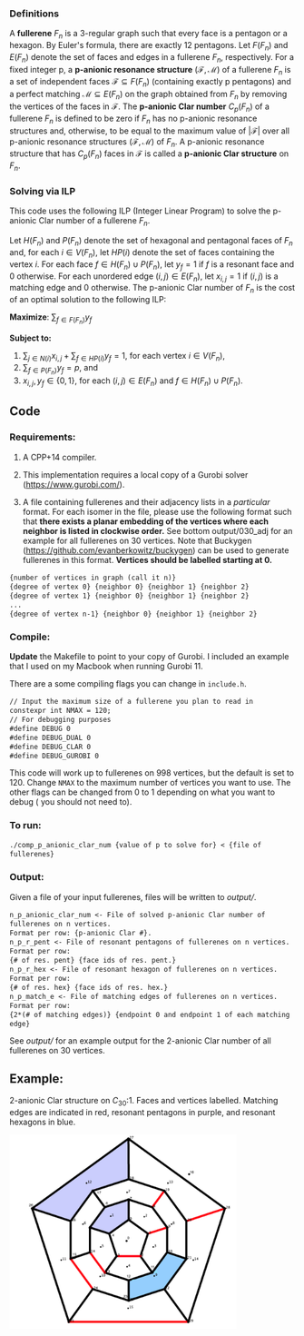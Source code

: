 ### Definitions

A **fullerene** $F_n$ is a 3-regular graph such that every face is a pentagon or a 
hexagon. By Euler's formula, there are exactly 12 pentagons. Let $F(F_n)$ and 
$E(F_n)$ denote the set of faces and edges in a fullerene $F_n$, respectively.
For a fixed integer p, a **p-anionic resonance structure**
$(\mathcal{F}, \mathcal{M})$ of a fullerene $F_n$ is a set of independent 
faces $\mathcal{F} \subseteq F(F_n)$ (containing exactly p pentagons) and a perfect 
matching $\mathcal{M} \subseteq E(F_n)$ on the graph obtained from $F_n$ by removing the 
vertices of the faces in $\mathcal{F}$. The **p-anionic Clar number** $C_p(F_n)$ 
of a fullerene $F_n$ is defined to be zero if $F_n$ has no p-anionic resonance 
structures and, otherwise, to be equal to the maximum value of 
$|\mathcal{F}|$ over all p-anionic resonance structures 
$(\mathcal{F}, \mathcal{M})$ of $F_n$. A p-anionic resonance structure that has 
$C_p(F_n)$ faces in $\mathcal{F}$ is called a **p-anionic Clar structure** on $F_n$. 

### Solving via ILP

This code uses the following ILP (Integer Linear Program) to solve the p-anionic Clar 
number of a fullerene $F_n$.

Let $H(F_n)$ and $P(F_n)$ denote the set of hexagonal and pentagonal faces of $F_n$ and, 
for each $i \in V(F_n)$, let $HP(i)$ denote the set of faces containing the vertex $i$. 
For each face $f\in H(F_n)\cup P(F_n)$, let $y_f=1$ if $f$ is a resonant face and 0 
otherwise. For each unordered edge $(i,j) \in E(F_n)$, let $x_{i,j}=1$ if 
$(i,j)$ is a matching edge and 0 otherwise. The 
p-anionic Clar number of $F_n$ is the cost of an optimal solution to the following ILP:

**Maximize**: $\sum_{f \in F(F_n)} y_{f}$

**Subject to:** 
1. $\sum_{j \in N(i)} x_{i,j} + \sum_{f \in HP(i)} y_{f} = 1$, for each vertex $i \in V(F_n)$,
2. $\sum_{f \in P(F_n)} y_f = p$, and
3. $x_{i,j}, y_f \in \{0,1\}$, for each $(i,j)\in E(F_n)$ and $f \in H(F_n)\cup P(F_n)$.  

## Code

### Requirements:

1. A CPP+14 compiler.

2. This implementation requires a local copy of a Gurobi solver (https://www.gurobi.com/).

3. A file containing fullerenes and their adjacency lists in a *particular* format.
For each isomer in the file, please use the following format such that 
**there exists a planar embedding of the vertices where each neighbor
is listed in clockwise order.** See bottom output/030_adj for an example
for all fullerenes on 30 vertices. Note that Buckygen 
(https://github.com/evanberkowitz/buckygen) can be used to generate fullerenes in this
format. **Vertices should be labelled starting at 0.**

```
{number of vertices in graph (call it n)}
{degree of vertex 0} {neighbor 0} {neighbor 1} {neighbor 2}
{degree of vertex 1} {neighbor 0} {neighbor 1} {neighbor 2}
...
{degree of vertex n-1} {neighbor 0} {neighbor 1} {neighbor 2}
```

### Compile:

**Update** the Makefile to point to your copy of Gurobi. I included an example
that I used on my Macbook when running Gurobi 11.

There are a some compiling flags you can change in `include.h`. 

```
// Input the maximum size of a fullerene you plan to read in
constexpr int NMAX = 120;
// For debugging purposes
#define DEBUG 0
#define DEBUG_DUAL 0
#define DEBUG_CLAR 0
#define DEBUG_GUROBI 0
```

This code will work up to fullerenes on 998 vertices, but the default is set 
to 120. Change `NMAX` to the maximum number of vertices you want to use.
The other flags can be changed from 0 to 1 depending on what you want to debug (
you should not need to).

### To run:

```
./comp_p_anionic_clar_num {value of p to solve for} < {file of fullerenes}
```

### Output:
Given a file of your input fullerenes, files will be written to *output/*. 

```
n_p_anionic_clar_num <- File of solved p-anionic Clar number of fullerenes on n vertices. 
Format per row: {p-anionic Clar #}.
n_p_r_pent <- File of resonant pentagons of fullerenes on n vertices. Format per row: 
{# of res. pent} {face ids of res. pent.}
n_p_r_hex <- File of resonant hexagon of fullerenes on n vertices. Format per row: 
{# of res. hex} {face ids of res. hex.}
n_p_match_e <- File of matching edges of fullerenes on n vertices. Format per row: 
{2*(# of matching edges)} {endpoint 0 and endpoint 1 of each matching edge}
```

See *output/* for an example output for the 2-anionic Clar number of
all fullerenes on 30 vertices.

## Example:
2-anionic Clar structure on $C_{30}$:1. Faces and vertices labelled. Matching
edges are indicated in red, resonant pentagons in purple, and resonant hexagons
in blue. 

<img src="30_2.png" alt="2-anionic Clar structure on $C_{30}$:1" width="400">


